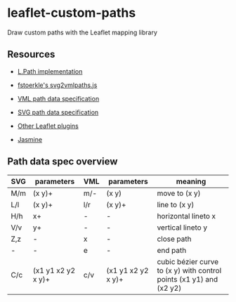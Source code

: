 leaflet-custom-paths
====================
Draw custom paths with the Leaflet mapping library

Resources
---------
*  [L.Path implementation](https://github.com/CloudMade/Leaflet/blob/master/src/layer/vector/Path.js "L.Path implementation")
*  [fstoerkle's svg2vmlpaths.js](https://github.com/fstoerkle/robmap/blob/master/lib/svg2vmlpaths.js "fstoerkle's svg2vmlpaths.js")
*  [VML path data specification](http://www.w3.org/TR/NOTE-VML#_Toc416858391 "VML path data specification")
*  [SVG path data specification](http://www.w3.org/TR/SVG11/paths.html#PathDataGeneralInformation "SVG path data specification")

*  [Other Leaflet plugins](https://github.com/CloudMade/Leaflet/issues/399 "Other Leaflet plugins")
*  [Jasmine](http://pivotal.github.com/jasmine/ "Jasmine")

Path data spec overview
-----------------------

| SVG | parameters         | VML | parameters         | meaning                                                             |
| --- | ------------------ | --- | ------------------ | ------------------------------------------------------------------- |
| M/m | (x y)+             | m/- | (x y)              | move to (x y)                                                       |
| L/l | (x y)+             | l/r | (x y)+             | line to (x y)                                                       |
| H/h | x+                 | -   | -                  | horizontal lineto x                                                 |
| V/v | y+                 | -   | -                  | vertical lineto y                                                   |
| Z,z | -                  | x   | -                  | close path                                                          |
| -   | -                  | e   | -                  | end path                                                            |
| C/c | (x1 y1 x2 y2 x y)+ | c/v | (x1 y1 x2 y2 x y)+ | cubic bézier curve to (x y) with control points (x1 y1) and (x2 y2) |